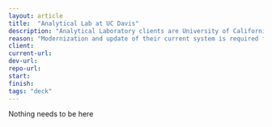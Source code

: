 ```yaml
---
layout: article
title:  "Analytical Lab at UC Davis"
description: "Analytical Laboratory clients are University of California academics, other educational institutions, government agencies, and research-based businesses. In addition to analytical services, the Laboratory provides project assistance in the areas of analytical, agricultural and environmental chemistry. The Laboratory has an educational role, providing training to students and researchers in the operation of a number of analytical methods and instruments."
reason: "Modernization and update of their current system is required for business purposes."
client:
current-url:
dev-url:
repo-url:
start:
finish:
tags: "deck"
---
```


Nothing needs to be here
